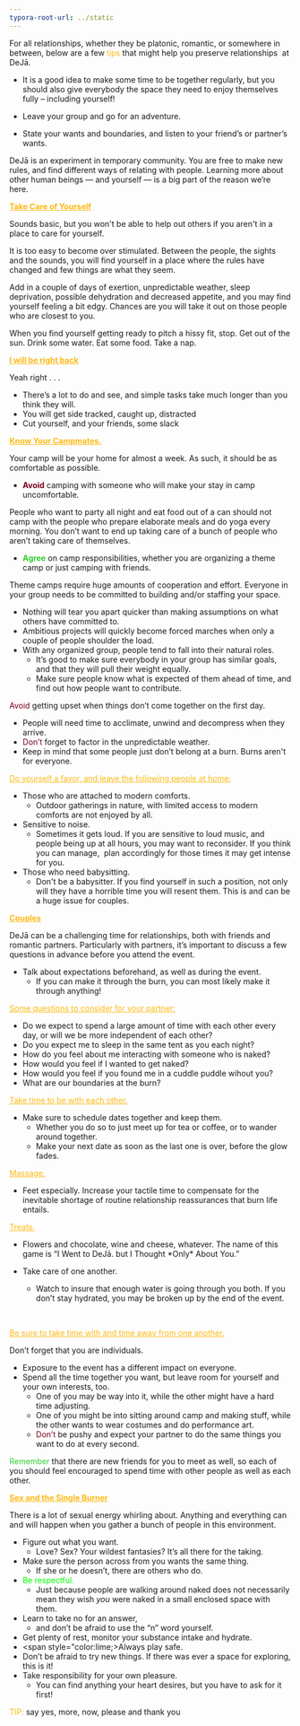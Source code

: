 ```yaml
---
typora-root-url: ../static
---
```


For all relationships, whether they be platonic, romantic, or somewhere in between, below are a few <span style="color:#fdb913;">tips</span>  that might help you preserve relationships  at DeJā.

- It is a good idea to make some time to be together regularly, but you should also give everybody the space they need to enjoy themselves fully – including yourself!


- Leave your group and go for an adventure. 
- State your wants and boundaries, and listen to your friend’s or partner’s wants.

DeJā is an experiment in temporary community. You are free to make new rules, and find different ways of relating with people. Learning more about other human beings — and yourself — is a big part of the reason we’re here.

<span style="color:#fdb913;"><u>**Take Care of Yourself**</u></span>

Sounds basic, but you won't be able to help out others if you aren't in a place to care for yourself.

It is too easy to become over stimulated.  Between the people, the sights and the sounds, you will find yourself in a place where the rules have changed and few things are what they seem.

Add in a couple of days of exertion, unpredictable weather, sleep deprivation, possible dehydration and decreased appetite, and you may find yourself feeling a bit edgy. Chances are you will take it out on those people who are closest to you.

When you find yourself getting ready to pitch a hissy fit, stop. Get out of the sun. Drink some water. Eat some food. Take a nap.

<span style="color:#fdb913;">**<u>I will be right back</u>**</span>

Yeah right . . .

- There’s a lot to do and see, and simple tasks take much longer than you think they will.
- You will get side tracked, caught up, distracted
- Cut yourself, and your friends, some slack

<span style="color:#fdb913;">**<u>Know Your Campmates.</u>**</span>

Your camp will be your home for almost a week. As such, it should be as comfortable as possible.

- <span style ="color:#77011e;">**Avoid**</span> camping with someone who will make your stay in camp uncomfortable.

People who want to party all night and eat food out of a can should not camp with the people who prepare elaborate meals and do yoga every morning. You don’t want to end up taking care of a bunch of people who aren’t taking care of themselves.

- <span style="color:limegreen;">**Agree**</span> on camp responsibilities, whether you are organizing a theme camp or just camping with friends.


Theme camps require huge amounts of cooperation and effort. Everyone in your group needs to be committed to building and/or staffing your space.

- Nothing will tear you apart quicker than making assumptions on what others have committed to.
- Ambitious projects will quickly become forced marches when only a couple of people shoulder the load.
- With any organized group, people tend to fall into their natural roles. 
  - It’s good to make sure everybody in your group has similar goals, and that they will pull their weight equally.
  - Make sure people know what is expected of them ahead of time, and find out how people want to contribute.

<span style="color:#77011e;">Avoid</span>  getting upset when things don’t come together on the first day.  

- People will need time to acclimate, unwind and decompress when they arrive.
- <span style="color:#77011e;">Don’t</span>  forget to factor in the unpredictable weather.
- Keep in mind that some people just don’t belong at a burn. Burns aren't for everyone. 

<span style="color:#fdb913;"><u>Do yourself a favor, and leave the following people at home:</u></span>

- Those who are attached to modern comforts. 
  -  Outdoor gatherings in nature, with limited access to modern comforts are not enjoyed by all.
- Sensitive to noise.  
  - Sometimes it gets loud. If you are sensitive to loud music, and people being up at all hours, you may want to reconsider. If you think you can manage,  plan accordingly for those times it may get intense for you.
- Those who need babysitting.  
  - Don't be a babysitter.  If you find yourself in such a position, not only will they have a horrible time you will resent them. This is and can be a huge issue for couples.



<span style="color:#fdb913;">**<u>Couples</u>**</span>

DeJā can be a challenging time for relationships, both with friends and romantic partners. Particularly with partners, it’s important to discuss a few questions in advance before you attend the event. 

- Talk about expectations beforehand, as well as during the event. 
  - If you can make it through the burn, you can most likely make it through anything! 

<span style="color:#fdb913;"><u>Some questions to consider for your partner:</u></span>

- Do we expect to spend a large amount of time with each other every day, or will we be more independent of each other?
- Do you expect me to sleep in the same tent as you each night?
- How do you feel about me interacting with someone who is naked?
- How would you feel if I wanted to get naked?
- How would you feel if you found me in a cuddle puddle wihout you?
- What are our boundaries at the burn?

<span style="color:#fdb913;"><u>Take time to be with each other.</u></span>

- Make sure to schedule dates together and keep them.
  - Whether you do so to just meet up for tea or coffee, or to wander around together.
  - Make your next date as soon as the last one is over, before the glow fades.

<span style="color:#fdb913;"><u>Massage.</u></span>

- Feet especially. Increase your tactile time to compensate for the inevitable shortage of routine relationship reassurances that burn life entails.

<span style="color:#fdb913;"><u>Treats.</u></span>

- Flowers and chocolate, wine and cheese, whatever. The name of this game is “I Went to DeJā. but I Thought \*Only* About You.” 

- Take care of one another. 

  - Watch to insure that enough water is going through you both. If you don’t stay hydrated, you may be broken up by the end of the event.

  ​

<span style="color:#fdb913;"><u>Be sure to take time with and time away from one another.</u></span>

Don’t forget that you are individuals. 

- Exposure to the event has a different impact on everyone.
- Spend all the time together you want, but leave room for yourself and your own interests, too.
  - One of you may be way into it, while the other might have a hard time adjusting.
  - One of you might be into sitting around camp and making stuff, while the other wants to wear costumes and do performance art.
  - <span style="color:#77011e;">Don’t</span> be pushy and expect your partner to do the same things you want to do at every second.


<span style="color:limegreen;">Remember </span> that there are new friends for you to meet as well, so each of you should feel encouraged to spend time with other people as well as each other.




<span style="color:#fdb913;">**<u>Sex and the Single Burner</u>**</span>

There is a lot of sexual energy whirling about. Anything and everything can and will happen when you gather a bunch of people in this environment.

- Figure out what you want. 
  - Love? Sex? Your wildest fantasies? It’s all there for the taking. 
- Make sure the person across from you wants the same thing. 
  - If she or he doesn’t, there are others who do. 
- <span style ="color:lime;"> Be respectful.</u></span>
  -  Just because people are walking around naked does not necessarily mean they wish *you* were naked in a small enclosed space with them. 
- Learn to take no for an answer, 
  - and don’t be afraid to use the “n” word yourself.
- Get plenty of rest, monitor your substance intake and hydrate.
- <span style="color:lime;>Always </span> play safe.
- Don’t be afraid to try new things. If there was ever a space for exploring, this is it!
- Take responsibility for your own pleasure. 
  - You can find anything your heart desires, but you have to ask for it first! 



<span style="color:#fdb913;"> TIP:</span>  say yes, more, now, please and thank you



